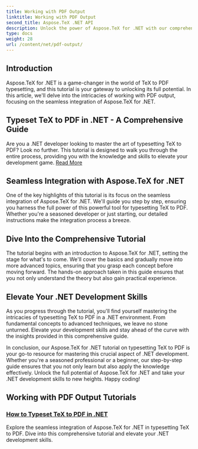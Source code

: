 ```yaml
---
title: Working with PDF Output
linktitle: Working with PDF Output
second_title: Aspose.TeX .NET API
description: Unlock the power of Aspose.TeX for .NET with our comprehensive tutorial on typesetting TeX to PDF. Elevate your .NET development skills with seamless integration.
type: docs
weight: 28
url: /content/net/pdf-output/
---
```

## Introduction

Aspose.TeX for .NET is a game-changer in the world of TeX to PDF typesetting, and this tutorial is your gateway to unlocking its full potential. In this article, we'll delve into the intricacies of working with PDF output, focusing on the seamless integration of Aspose.TeX for .NET.

## Typeset TeX to PDF in .NET - A Comprehensive Guide

Are you a .NET developer looking to master the art of typesetting TeX to PDF? Look no further. This tutorial is designed to walk you through the entire process, providing you with the knowledge and skills to elevate your development game. [Read More](./typeset-tex-to-pdf/)

## Seamless Integration with Aspose.TeX for .NET

One of the key highlights of this tutorial is its focus on the seamless integration of Aspose.TeX for .NET. We'll guide you step by step, ensuring you harness the full power of this powerful tool for typesetting TeX to PDF. Whether you're a seasoned developer or just starting, our detailed instructions make the integration process a breeze.

## Dive Into the Comprehensive Tutorial

The tutorial begins with an introduction to Aspose.TeX for .NET, setting the stage for what's to come. We'll cover the basics and gradually move into more advanced topics, ensuring that you grasp each concept before moving forward. The hands-on approach taken in this guide ensures that you not only understand the theory but also gain practical experience.

## Elevate Your .NET Development Skills

As you progress through the tutorial, you'll find yourself mastering the intricacies of typesetting TeX to PDF in a .NET environment. From fundamental concepts to advanced techniques, we leave no stone unturned. Elevate your development skills and stay ahead of the curve with the insights provided in this comprehensive guide.

In conclusion, our Aspose.TeX for .NET tutorial on typesetting TeX to PDF is your go-to resource for mastering this crucial aspect of .NET development. Whether you're a seasoned professional or a beginner, our step-by-step guide ensures that you not only learn but also apply the knowledge effectively. Unlock the full potential of Aspose.TeX for .NET and take your .NET development skills to new heights. Happy coding!
## Working with PDF Output Tutorials
### [How to Typeset TeX to PDF in .NET](./typeset-tex-to-pdf/)
Explore the seamless integration of Aspose.TeX for .NET in typesetting TeX to PDF. Dive into this comprehensive tutorial and elevate your .NET development skills.